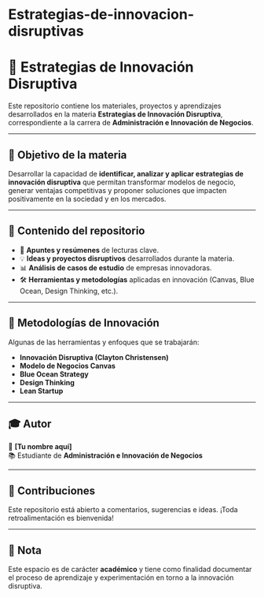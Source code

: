 # Estrategias-de-innovacion-disruptivas
# 📘 Estrategias de Innovación Disruptiva  

Este repositorio contiene los materiales, proyectos y aprendizajes desarrollados en la materia **Estrategias de Innovación Disruptiva**, correspondiente a la carrera de **Administración e Innovación de Negocios**.  

---

## 🎯 Objetivo de la materia  
Desarrollar la capacidad de **identificar, analizar y aplicar estrategias de innovación disruptiva** que permitan transformar modelos de negocio, generar ventajas competitivas y proponer soluciones que impacten positivamente en la sociedad y en los mercados.  

---

## 📂 Contenido del repositorio  
- 📝 **Apuntes y resúmenes** de lecturas clave.  
- 💡 **Ideas y proyectos disruptivos** desarrollados durante la materia.  
- 📊 **Análisis de casos de estudio** de empresas innovadoras.  
- 🛠️ **Herramientas y metodologías** aplicadas en innovación (Canvas, Blue Ocean, Design Thinking, etc.).  

---

## 🚀 Metodologías de Innovación  
Algunas de las herramientas y enfoques que se trabajarán:  
- **Innovación Disruptiva (Clayton Christensen)**  
- **Modelo de Negocios Canvas**  
- **Blue Ocean Strategy**  
- **Design Thinking**  
- **Lean Startup**  

---

## 🎓 Autor  
👤 **[Tu nombre aquí]**  
📚 Estudiante de **Administración e Innovación de Negocios**  

---

## 🤝 Contribuciones  
Este repositorio está abierto a comentarios, sugerencias e ideas. ¡Toda retroalimentación es bienvenida!  

---

## 📌 Nota  
Este espacio es de carácter **académico** y tiene como finalidad documentar el proceso de aprendizaje y experimentación en torno a la innovación disruptiva.  
